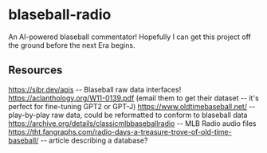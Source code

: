 # blaseball-radio
An AI-powered blaseball commentator!
Hopefully I can get this project off the ground before the next Era begins.

## Resources
https://sibr.dev/apis -- Blaseball raw data interfaces!
https://aclanthology.org/W11-0139.pdf (email them to get their dataset -- it's perfect for fine-tuning GPT2 or GPT-J)
https://www.oldtimebaseball.net/ -- play-by-play raw data, could be reformatted to conform to blaseball data
https://archive.org/details/classicmlbbaseballradio -- MLB Radio audio files
https://tht.fangraphs.com/radio-days-a-treasure-trove-of-old-time-baseball/ -- article describing a database?
